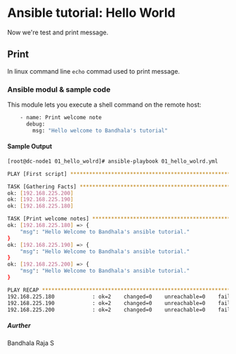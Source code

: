 # Ansible tutorial: Hello World

Now we're test and print message.

## Print 

In linux command line ` echo ` commad used to print message. 

### Ansible modul & sample code 

This module lets you execute a shell command on the remote host:

```bash
    - name: Print welcome note
      debug:
        msg: "Hello welcome to Bandhala's tutorial"
```


#### Sample Output

```bash
[root@dc-node1 01_hello_wolrd]# ansible-playbook 01_hello_wolrd.yml

PLAY [First script] **************************************************************************************************************************************************************

TASK [Gathering Facts] ***********************************************************************************************************************************************************
ok: [192.168.225.200]
ok: [192.168.225.190]
ok: [192.168.225.180]

TASK [Print welcome notes] *******************************************************************************************************************************************************
ok: [192.168.225.180] => {
    "msg": "Hello Welcome to Bandhala's ansible tutorial."
}
ok: [192.168.225.190] => {
    "msg": "Hello Welcome to Bandhala's ansible tutorial."
}
ok: [192.168.225.200] => {
    "msg": "Hello Welcome to Bandhala's ansible tutorial."
}

PLAY RECAP ***********************************************************************************************************************************************************************
192.168.225.180            : ok=2    changed=0    unreachable=0    failed=0    skipped=0    rescued=0    ignored=0
192.168.225.190            : ok=2    changed=0    unreachable=0    failed=0    skipped=0    rescued=0    ignored=0
192.168.225.200            : ok=2    changed=0    unreachable=0    failed=0    skipped=0    rescued=0    ignored=0

```

##### Aurther
  Bandhala Raja S
